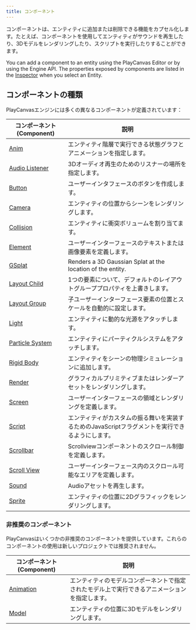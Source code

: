 ```yaml
---
title: コンポーネント
---
```


コンポーネントは、エンティティに追加または削除できる機能をカプセル化します。たとえば、コンポーネントを使用してエンティティがサウンドを再生したり、3Dモデルをレンダリングしたり、スクリプトを実行したりすることができます。

You can add a component to an entity using the PlayCanvas Editor or by using the Engine API. The properties exposed by components are listed in the [Inspector](/user-manual/editor/interface/inspector) when you select an Entity.

## コンポーネントの種類

PlayCanvasエンジンには多くの異なるコンポーネントが定義されています：

| コンポーネント (Component)                         | 説明                                                                   |
| --------------------------------- | ----------------------------------------------------------------------------- |
| [Anim](anim)                      | エンティティ階層で実行できる状態グラフとアニメーションを指定します。 |
| [Audio Listener](audiolistener)   | 3Dオーディオ再生のためのリスナーの場所を指定します。                 |
| [Button](button)                  | ユーザーインタフェースのボタンを作成します。                                              |
| [Camera](camera)                  | エンティティの位置からシーンをレンダリングします。                            |
| [Collision](collision)            | エンティティに衝突ボリュームを割り当てます。                                     |
| [Element](element)                | ユーザーインターフェースのテキストまたは画像要素を定義します。                               |
| [GSplat](gsplat)                  | Renders a 3D Gaussian Splat at the location of the entity.                    |
| [Layout Child](layout-child)      | 1つの要素について、デフォルトのレイアウトグループプロパティを上書きします。                    |
| [Layout Group](layout-group)      | 子ユーザーインターフェース要素の位置とスケールを自動的に設定します。       |
| [Light](light)                    | エンティティに動的な光源をアタッチします。                                |
| [Particle System](particlesystem) | エンティティにパーティクルシステムをアタッチします。                                     |
| [Rigid Body](rigidbody)           | エンティティをシーンの物理シミュレーションに追加します。                           |
| [Render](render)                  | グラフィカルプリミティブまたはレンダーアセットをレンダリングします。                              |
| [Screen](screen)                  | ユーザーインターフェースの領域とレンダリングを定義します。                           |
| [Script](script)                  | エンティティがカスタムの振る舞いを実装するためのJavaScriptフラグメントを実行できるようにします。   |
| [Scrollbar](scrollbar)            | Scrollviewコンポーネントのスクロール制御を定義します。                       |
| [Scroll View](scrollview)         | ユーザーインターフェース内のスクロール可能なエリアを定義します。                                |
| [Sound](sound)                    | Audioアセットを再生します。                                                           |
| [Sprite](sprite)                  | エンティティの位置に2Dグラフィックをレンダリングします。                            |

### 非推奨のコンポーネント

PlayCanvasはいくつかの非推奨のコンポーネントを提供しています。これらのコンポーネントの使用は新しいプロジェクトでは推奨されません。

| コンポーネント (Component)              | 説明                                                                                   |
| ---------------------- | --------------------------------------------------------------------------------------------- |
| [Animation](animation) | エンティティのモデルコンポーネントで指定されたモデル上で実行できるアニメーションを指定します。 |
| [Model](model)         | エンティティの位置に3Dモデルをレンダリングします。                                             |
